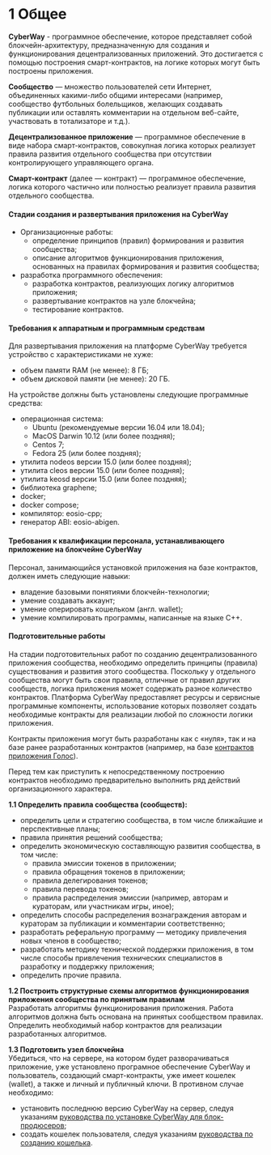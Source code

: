 # 1 Общее

**CyberWay** - программное обеспечение, которое представляет собой блокчейн-архитектуру, предназначенную для создания и функционирования децентрализованных приложений. Это достигается с помощью построения смарт-контрактов, на логике которых могут быть построены приложения.  

**Сообщество** — множество пользователей сети Интернет, объединенных какими-либо общими интересами (например, сообщество футбольных болельщиков, желающих создавать публикации или оставлять комментарии на отдельном веб-сайте, участвовать в тотализаторе и т.д.).  

**Децентрализованное приложение** — программное обеспечение в виде набора смарт-контрактов, совокупная логика которых реализует правила развития отдельного сообщества при отсутствии контролирующего управляющего органа.  

**Смарт-контракт** (далее — контракт)  — программное обеспечение,  логика которого частично или полностью реализует правила развития отдельного сообщества. 

#### Стадии создания и развертывания приложения на CyberWay  
  * Организационные работы:
    * определение принципов (правил) формирования и развития сообщества;
    * описание алгоритмов функционирования приложения, основанных на правилах формирования и развития сообщества;
  * разработка программного обеспечения:
    * разработка контрактов, реализующих логику алгоритмов приложения;
    * развертывание контрактов на узле блокчейна;
    * тестирование контрактов. 


#### Требования к аппаратным и программным средствам
Для развертывания приложения на платформе CyberWay требуется устройство с характеристиками не хуже:
  * объем памяти RAM (не менее):  8 ГБ;
  * объем дисковой памяти (не менее): 20 ГБ.

На устройстве должны быть установлены следующие программные средства:
  * операционная система:
    * Ubuntu (рекомендуемые версии 16.04 или 18.04); 
    * MacOS Darwin 10.12 (или более поздняя);
    * Centos 7;
    * Fedora 25 (или более поздняя);
  * утилита nodeos версии 15.0 (или более поздняя); 
  * утилита cleos версии 15.0 (или более поздняя);
  * утилита keosd версии 15.0 (или более поздняя);
  * библиотека graphene;
  * docker; 
  * docker compose;
  * компилятор: eosio-cpp;
  * генератор ABI: eosio-abigen.


#### Требования к квалификации персонала, устанавливающего приложение на блокчейне CyberWay
Персонал, занимающийся установкой приложения на базе контрактов, должен иметь следующие навыки:  
  * владение базовыми понятиями блокчейн-технологии;
  * умение создавать аккаунт;
  * умение оперировать кошельком (англ. wallet);
  * умение компилировать программы, написанные на языке С++.

#### Подготовительные работы  
На стадии подготовительных работ по созданию децентрализованного приложения сообщества, необходимо определить принципы (правила) существования и развития этого сообщества. Поскольку у отдельного сообщества могут быть свои правила, отличные от правил других сообществ, логика приложения может содержать разное количество контрактов. Платформа СyberWay предоставляет ресурсы и сервисные программные компоненты, использование которых позволяет создать необходимые контракты для реализации любой по сложности логики приложения.  

Контракты приложения могут быть разработаны как с «нуля», так и на базе ранее разработанных контрактов (например, на базе [контрактов приложения Голос](https://cyberway.gitbook.io/ru/v/ru/developers/contracts/golos_contracts)).  

Перед тем как приступить к непосредственному построению контрактов необходимо предварительно выполнить ряд действий организационного характера.  

**1.1 Определить правила сообщества (сообществ):**  
  * определить цели и стратегию сообщества, в том числе ближайшие и перспективные планы;  
  * правила принятия решений сообщества;  
  * определить экономическую составляющую развития сообщества, в том числе:
    * правила эмиссии токенов в приложении;
    * правила обращения токенов в приложении;
    * правила делегирования токенов;
    * правила перевода токенов;
    * правила распределения эмиссии (например, авторам и кураторам, или участникам игры, иное);
  * определить способы распределения вознаграждения авторам и кураторам за публикации и комментарии соответственно;
  * разработать реферальную программу — методику привлечения новых членов в сообщество;
  * разработать методику технической поддержки приложения, в том числе способы привлечения технических специалистов в разработку и поддержку приложения;
  * определить прочие правила.  
  
**1.2 Построить структурные схемы алгоритмов функционирования приложения сообщества по принятым правилам**  
 Разработать алгоритмы функционирования приложения. Работа алгоритмов должна быть основана на принятых сообществом правилах. Определить необходимый набор контрактов для реализации разработанных алгоритмов.  

**1.3 Подготовить узел блокчейна**  
Убедиться, что на сервере, на котором будет разворачиваться приложение, уже установлено програмное обеспечение CyberWay и пользователь, создающий смарт-контракты, уже имеет кошелек (wallet), а также и личный и публичный ключи. В противном случае необходимо:  
  * установить последнюю версию CyberWay на сервер, следуя указаниям [руководства по установке CyberWay для блок-продюсеров](ссылка);
  * создать кошелек пользователя, следуя указаниям [руководства по созданию кошелька](ссылка).
